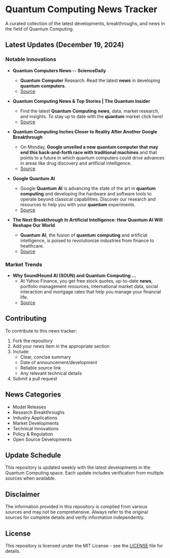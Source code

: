 # Quantum Computing News Tracker

A curated collection of the latest developments, breakthroughs, and news in the field of Quantum Computing.

## Latest Updates (December 19, 2024)


### Notable Innovations

- **Quantum Computers News -- ScienceDaily**
  - <strong>Quantum</strong> <strong>Computer</strong> Research. Read the latest <strong>news</strong> in developing <strong>quantum</strong> <strong>computers</strong>.
  - [Source](https://www.sciencedaily.com/news/computers_math/quantum_computers/)

- **Quantum Computing News & Top Stories | The Quantum Insider**
  - Find the latest <strong>Quantum</strong> <strong>Computing</strong> <strong>news</strong>, data, market research, and insights. To stay up to date with the <strong>quantum</strong> market click here!
  - [Source](https://thequantuminsider.com/)

- **Quantum Computing Inches Closer to Reality After Another Google Breakthrough**
  - On Monday, <strong>Google unveiled a new quantum computer that may end this back-and-forth race with traditional machines</strong> and that points to a future in which quantum computers could drive advances in areas like drug discovery and artificial intelligence.
  - [Source](https://www.nytimes.com/2024/12/09/technology/google-quantum-computing.html)

- **Google Quantum AI**
  - Google <strong>Quantum</strong> <strong>AI</strong> is advancing the state of the art in <strong>quantum</strong> <strong>computing</strong> and developing the hardware and software tools to operate beyond classical capabilities. Discover our research and resources to help you with your <strong>quantum</strong> experiments.
  - [Source](https://quantumai.google/)

- **The Next Breakthrough In Artificial Intelligence: How Quantum AI Will Reshape Our World**
  - <strong>Quantum</strong> <strong>AI</strong>, the fusion of <strong>quantum</strong> <strong>computing</strong> and artificial intelligence, is poised to revolutionize industries from finance to healthcare.
  - [Source](https://www.forbes.com/sites/bernardmarr/2024/10/08/the-next-breakthrough-in-artificial-intelligence-how-quantum-ai-will-reshape-our-world/)

### Market Trends

- **Why SoundHound AI (SOUN) and Quantum Computing ...**
  - At Yahoo Finance, you get free stock quotes, up-to-date <strong>news</strong>, portfolio management resources, international market data, social interaction and mortgage rates that help you manage your financial life.
  - [Source](https://finance.yahoo.com/news/why-soundhound-ai-soun-quantum-220645548.html)

## Contributing

To contribute to this news tracker:

1. Fork the repository
2. Add your news item in the appropriate section
3. Include:
   - Clear, concise summary
   - Date of announcement/development
   - Reliable source link
   - Any relevant technical details
4. Submit a pull request

## News Categories

- Model Releases
- Research Breakthroughs
- Industry Applications
- Market Developments
- Technical Innovations
- Policy & Regulation
- Open Source Developments

## Update Schedule

This repository is updated weekly with the latest developments in the Quantum Computing space. Each update includes verification from multiple sources when available.

## Disclaimer

The information provided in this repository is compiled from various sources and may not be comprehensive. Always refer to the original sources for complete details and verify information independently.

## License

This repository is licensed under the MIT License - see the [LICENSE](LICENSE) file for details.
